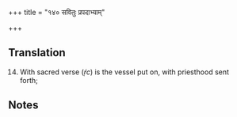 +++
title = "१४० सवितुः प्रपदाभ्याम्"

+++
## Translation
14. With sacred verse (*ṛ́c*) is the vessel put on, with priesthood sent  
forth;

## Notes

